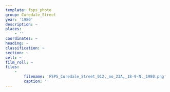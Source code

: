 ```yaml
---
template: fsps_photo
group: Curedale_Street
year: '1980'
description: ~
places:
    - ''
coordinates: ~
heading: ~
classification: ~
section: ~
cell: ~
film_roll: ~
files:
    -
        filename: 'FSPS_Curedale_Street_012,_no_23A,_18-9-N,_1980.png'
        caption: ''
---
```

